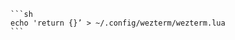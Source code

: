 
[^oneline]: これだけでもできます。
~~~admonish example title="Command"
```sh
echo 'return {}’ > ~/.config/wezterm/wezterm.lua
```
~~~
